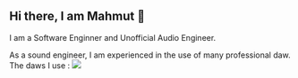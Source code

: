 ## Hi there, I am Mahmut 👋

<!--

-->
I am a Software Enginner and Unofficial Audio Engineer.


As a sound engineer, I am experienced in the use of many professional daw.
The daws I use :
<a href="https://www.reaper.fm/"><img src="https://www.svgrepo.com/show/510444/logo-reaper.svg"></a>
